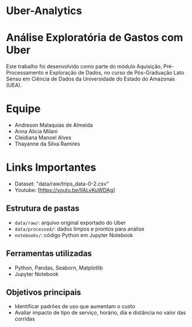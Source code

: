 # Uber-Analytics

# Análise Exploratória de Gastos com Uber

Este trabalho foi desenvolvido como parte do módulo Aquisição, Pré-Processamento e Exploração de Dados, no curso de Pós-Graduação Lato Sensu em Ciência de Dados da Universidade do Estado do Amazonas (UEA).

# Equipe

- Andreson Malaquias de Almeida
- Anna Alicia Milani
- Cleidiana Manoel Alves
- Thayanne da Silva Ramires

# Links Importantes

- Dataset: "data/raw/trips_data-0-2.csv"
- Youtube: [https://youtu.be/llALvKuWDAg] 

## Estrutura de pastas

- `data/raw/`: arquivo original exportado do Uber
- `data/processed/`: dados limpos e prontos para análise
- `notebooks/`: código Python em Jupyter Notebook

## Ferramentas utilizadas

- Python, Pandas, Seaborn, Matplotlib
- Jupyter Notebook

## Objetivos principais

- Identificar padrões de uso que aumentam o custo
- Avaliar impacto de tipo de serviço, horário, dia e distância no valor das corridas
